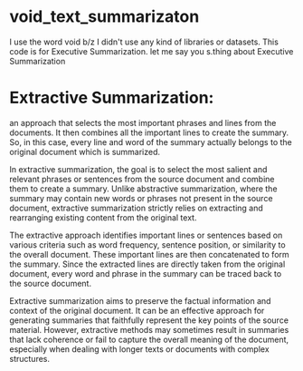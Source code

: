 # void_text_summarizaton
I use the word void b/z I didn't use any kind of libraries or datasets.
This code is for Executive Summarization. let me say you s.thing about Executive Summarization

# Extractive Summarization: 
an approach that selects the most important phrases and lines from the documents. It then combines all the important lines to create the summary. So, in this case, every line and word of the summary actually belongs to the original document which is summarized.

In extractive summarization, the goal is to select the most salient and relevant phrases or sentences from the source document and combine them to create a summary. Unlike abstractive summarization, where the summary may contain new words or phrases not present in the source document, extractive summarization strictly relies on extracting and rearranging existing content from the original text.

The extractive approach identifies important lines or sentences based on various criteria such as word frequency, sentence position, or similarity to the overall document. These important lines are then concatenated to form the summary. Since the extracted lines are directly taken from the original document, every word and phrase in the summary can be traced back to the source document.

Extractive summarization aims to preserve the factual information and context of the original document. It can be an effective approach for generating summaries that faithfully represent the key points of the source material. However, extractive methods may sometimes result in summaries that lack coherence or fail to capture the overall meaning of the document, especially when dealing with longer texts or documents with complex structures.
